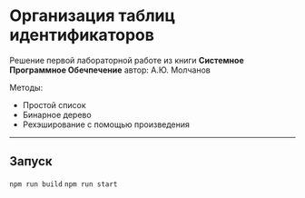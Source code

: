 # Организация таблиц идентификаторов

Решение первой лабораторной работе из книги **Системное Программное Обечпечение** автор: А.Ю. Молчанов

Методы: 
  * Простой список
  * Бинарное дерево
  * Рехэширование с помощью произведения
  
***

## Запуск
`npm run build`
`npm run start`
